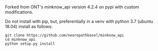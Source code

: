 Forked from ONT's minknow_api version 4.2.4 on pypi with custom modifications.

Do not install with pip, but, preferentially in a venv with python 3.7 (ubuntu 18.04) install as follows:
```
git clone https://github.com/neuropathbasel/minknow_api
cd minknow_api
python setup.py install
```
